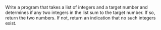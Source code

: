 Write a program that takes a list of integers and a target number and determines if any two integers in the list sum to the target number. If so, return the two numbers. If not, return an indication that no such integers exist.
